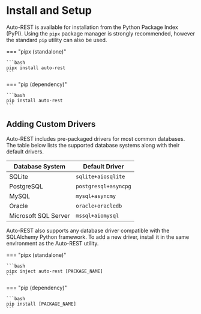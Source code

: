 # Install and Setup

Auto-REST is available for installation from the Python Package Index (PyPI).
Using the `pipx` package manager is strongly recommended, however the standard `pip` utility can also be used.

=== "pipx (standalone)"

    ```bash
    pipx install auto-rest
    ```

=== "pip (dependency)"

    ```bash
    pip install auto-rest
    ```

## Adding Custom Drivers

Auto-REST includes pre-packaged drivers for most common databases.
The table below lists the supported database systems along with their default drivers.

| Database System      | Default Driver       |
|----------------------|----------------------|
| SQLite               | `sqlite+aiosqlite`   |
| PostgreSQL           | `postgresql+asyncpg` |
| MySQL                | `mysql+asyncmy`      |
| Oracle               | `oracle+oracledb`    |
| Microsoft SQL Server | `mssql+aiomysql`     |


Auto-REST also supports any database driver compatible with the SQLAlchemy Python framework.
To add a new driver, install it in the same environment as the Auto-REST utility.

=== "pipx (standalone)"

    ```bash
    pipx inject auto-rest [PACKAGE_NAME]   
    ```

=== "pip (dependency)"

    ```bash
    pip install [PACKAGE_NAME]
    ```
